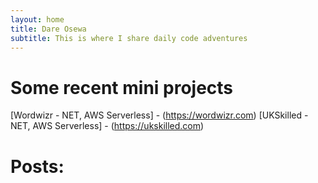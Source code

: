 ```yaml
---
layout: home
title: Dare Osewa
subtitle: This is where I share daily code adventures
---
```


# Some recent mini projects

[Wordwizr - NET, AWS Serverless] - (https://wordwizr.com)
[UKSkilled - NET, AWS Serverless] - (https://ukskilled.com)

# Posts: